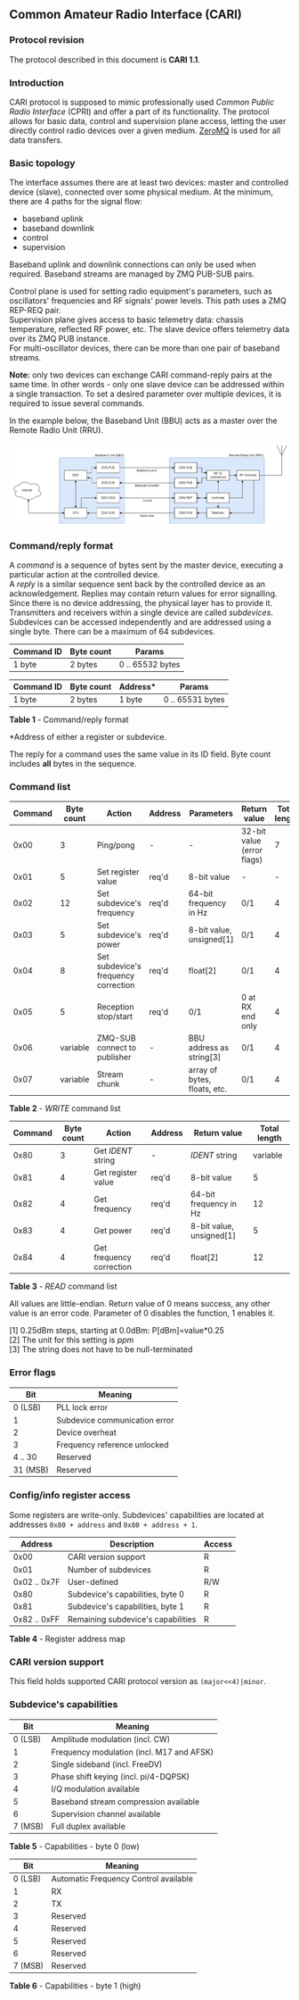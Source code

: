 ## Common Amateur Radio Interface (CARI)

### Protocol revision
The protocol described in this document is **CARI 1.1**.

### Introduction
CARI protocol is supposed to mimic professionally used *Common Public Radio Interface* (CPRI)
and offer a part of its functionality.
The protocol allows for basic data, control and supervision plane access, letting the user directly control
radio devices over a given medium. [ZeroMQ](https://zeromq.org/) is used for all data transfers.<br>

### Basic topology
The interface assumes there are at least two devices: master and controlled device (slave), connected over some physical medium.
At the minimum, there are 4 paths for the signal flow:
- baseband uplink
- baseband downlink
- control
- supervision

Baseband uplink and downlink connections can only be used when required. Baseband streams are managed by ZMQ PUB-SUB pairs.

Control plane is used for setting radio equipment's parameters, such as oscillators' frequencies and RF signals' power levels.
This path uses a ZMQ REP-REQ pair.<br>
Supervision plane gives access to basic telemetry data: chassis temperature, reflected RF power, etc. The slave device
offers telemetry data over its ZMQ PUB instance.<br>
For multi-oscillator devices, there can be more than one pair of baseband streams.

**Note:** only two devices can exchange CARI command-reply pairs at the same time. In other words - only
one slave device can be addressed within a single transaction. To set a desired parameter over multiple devices,
it is required to issue several commands.

In the example below, the Baseband Unit (BBU) acts as a master over the Remote Radio Unit (RRU).

![CARI example](../gfx/CARI.png)

### Command/reply format
A *command* is a sequence of bytes sent by the master device, executing a particular action
at the controlled device.<br>
A *reply* is a similar sequence sent back by the controlled device as an acknowledgement.
Replies may contain return values for error signalling.<br>
Since there is no device addressing, the physical layer has to provide it.
Transmitters and receivers within a single device are called *subdevices*.
Subdevices can be accessed independently and are addressed using a single byte.
There can be a maximum of 64 subdevices.

| Command ID | Byte count | Params           |
|------------|------------|------------------|
| 1 byte     | 2 bytes    | 0 .. 65532 bytes |

| Command ID | Byte count | Address* | Params           |
|------------|------------|----------|------------------|
| 1 byte     | 2 bytes    | 1 byte   | 0 .. 65531 bytes |

**Table 1** - Command/reply format

\*Address of either a register or subdevice.

The reply for a command uses the same value in its ID field.
Byte count includes **all** bytes in the sequence.

### Command list
| Command | Byte count | Action                                | Address |Parameters                      | Return value               | Total length |
|---------|------------|---------------------------------------|---------|--------------------------------|----------------------------|--------------|
| 0x00    | 3          | Ping/pong                             | -       | -                              | 32-bit value (error flags) | 7            |
| 0x01    | 5          | Set register value                    | req'd   | 8-bit value                    | -                          | -            |
| 0x02    | 12         | Set subdevice's frequency             | req'd   | 64-bit frequency in Hz         | 0/1                        | 4            |
| 0x03    | 5          | Set subdevice's power                 | req'd   | 8-bit value, unsigned[1]       | 0/1                        | 4            |
| 0x04    | 8          | Set subdevice's frequency correction  | req'd   | float[2]                       | 0/1                        | 4            |
| 0x05    | 5          | Reception stop/start                  | req'd   | 0/1                            | 0 at RX end only           | 4            |
| 0x06    | variable   | ZMQ-SUB connect to publisher          | -       | BBU address as string[3]       | 0/1                        | 4            |
| 0x07    | variable   | Stream chunk                          | -       | array of bytes, floats, etc.   | 0/1                        | 4            |

**Table 2** - *WRITE* command list

| Command | Byte count | Action                                | Address | Return value               | Total length |
|---------|------------|---------------------------------------|---------|----------------------------|--------------|
| 0x80    | 3          | Get *IDENT* string                    | -       | *IDENT* string             | variable     |
| 0x81    | 4          | Get register value                    | req'd   | 8-bit value                | 5            |
| 0x82    | 4          | Get frequency                         | req'd   | 64-bit frequency in Hz     | 12           |
| 0x83    | 4          | Get power                             | req'd   | 8-bit value, unsigned[1]   | 5            |
| 0x84    | 4          | Get frequency correction              | req'd   | float[2]                   | 12           |

**Table 3** - *READ* command list

All values are little-endian. Return value of 0 means success, any other value is an error code.
Parameter of 0 disables the function, 1 enables it.

[1] 0.25dBm steps, starting at 0.0dBm: P[dBm]=value*0.25<br>
[2] The unit for this setting is *ppm*<br>
[3] The string does not have to be null-terminated<br>

### Error flags
| Bit      | Meaning                                        |
|----------|------------------------------------------------|
| 0 (LSB)  | PLL lock error                                 |
| 1        | Subdevice communication error                  |
| 2        | Device overheat                                |
| 3        | Frequency reference unlocked                   |
| 4 .. 30  | Reserved                                       |
| 31 (MSB) | Reserved                                       |

### Config/info register access
Some registers are write-only. Subdevices' capabilities are located at addresses `0x80 + address`
and `0x80 + address + 1`.

| Address         | Description                           | Access |
|-----------------|---------------------------------------|--------|
| 0x00            | CARI version support                  | R      |
| 0x01            | Number of subdevices                  | R      |
| 0x02 .. 0x7F    | User-defined                          | R/W    |
| 0x80            | Subdevice's capabilities, byte 0      | R      |
| 0x81            | Subdevice's capabilities, byte 1      | R      |
| 0x82 .. 0xFF    | Remaining subdevice's capabilities    | R      |

**Table 4** - Register address map

### CARI version support
This field holds supported CARI protocol version as `(major<<4)|minor`.

### Subdevice's capabilities
| Bit        | Meaning                                     |
|------------|---------------------------------------------|
| 0 (LSB)    | Amplitude modulation (incl. CW)             |
| 1          | Frequency modulation (incl. M17 and AFSK)   |
| 2          | Single sideband (incl. FreeDV)              |
| 3          | Phase shift keying (incl. pi/4-DQPSK)       |
| 4          | I/Q modulation available                    |
| 5          | Baseband stream compression available       |
| 6          | Supervision channel available               |
| 7 (MSB)    | Full duplex available                       |

**Table 5** - Capabilities - byte 0 (low)

| Bit        | Meaning                                     |
|------------|---------------------------------------------|
| 0 (LSB)    | Automatic Frequency Control available       |
| 1          | RX                                          |
| 2          | TX                                          |
| 3          | Reserved                                    |
| 4          | Reserved                                    |
| 5          | Reserved                                    |
| 6          | Reserved                                    |
| 7 (MSB)    | Reserved                                    |

**Table 6** - Capabilities - byte 1 (high)
